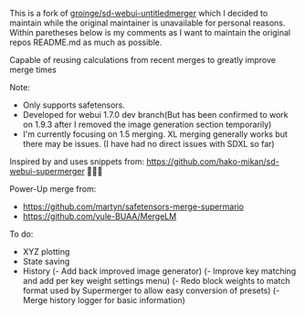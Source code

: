 This is a fork of [groinge/sd-webui-untitledmerger](https://github.com/groinge/sd-webui-untitledmerger) which I decided to maintain while the original maintainer is unavailable for personal reasons.
Within paretheses below is my comments as I want to maintain the original repos README.md as much as possible.

Capable of reusing calculations from recent merges to greatly improve merge times

Note:
- Only supports safetensors.
- Developed for webui 1.7.0 dev branch(But has been confirmed to work on 1.9.3 after I removed the image generation section temporarily)
- I'm currently focusing on 1.5 merging. XL merging generally works but there may be issues. (I have had no direct issues with SDXL so far)

Inspired by and uses snippets from: https://github.com/hako-mikan/sd-webui-supermerger 🙏🙏🙏

Power-Up merge from:
- https://github.com/martyn/safetensors-merge-supermario
- https://github.com/yule-BUAA/MergeLM

To do:
- XYZ plotting
- State saving
- History
(- Add back improved image generator)
(- Improve key matching and add per key weight settings menu)
(- Redo block weights to match format used by Supermerger to allow easy conversion of presets)
(- Merge history logger for basic information)
